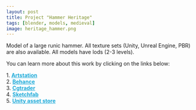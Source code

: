 ```yaml
---
layout: post 
title: Project "Hammer Heritage" 
tags: [blender, models, medieval]
image: heritage_hammer.png
---
```

Model of a large runic hammer.
All texture sets (Unity, Unreal Engine, PBR) are also available. 
All models have lods (2-3 levels).

<!--more-->

You can learn more about this work by clicking on the links below: <br/>

<div>
	1.
    <a href="https://www.artstation.com/artwork/XBBNWn" target="_blank" style="font-weight: bold; color: #1CAAD9;">Artstation</a><br/>
	2.
	<a href="https://www.behance.net/gallery/71769539/Hammer-Heritage" target="_blank" style="font-weight: bold; color: #1CAAD9;">Behance</a><br/>	
	3.
	<a href="https://www.cgtrader.com/3d-models/military/melee/hammer-heritage" target="_blank" style="font-weight: bold; color: #1CAAD9;">Cgtrader</a><br/>
	4.
	<a href="https://sketchfab.com/3d-models/hammer-heritage-47f2d7a7791e4b1fb053c5d095541233" target="_blank" style="font-weight: bold; color: #1CAAD9;">Sketchfab</a><br/>	
	5.
	<a href="https://assetstore.unity.com/packages/3d/props/weapons/hammer-heritage-pbr-131743" target="_blank" style="font-weight: bold; color: #1CAAD9;">Unity asset store</a>
</div>
